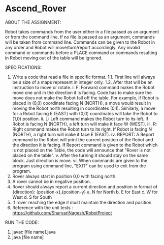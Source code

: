 ﻿# Ascend_Rover
ABOUT THE ASSIGNMENT:

  Robot takes commands from the user either in a file passed as an argument or from the command line. If no file is passed as an argument, commands will be taken from command line. Commands can be given to the Robot in any order and Robot will move/turn/report accordingly. Any invalid command or commands before a PLACE command or commands resulting in Robot moving out of the table will be ignored.
  
SPECIFICATIONS:

1. Write a code that read a file in specific format.
  1.1. First line will always be a size of a maps represent in integer only.
  1.2. After that will be an instruction to move or rotate.
    i. F: Forward command makes the Robot move one unit in the direction it is facing. Code has to make sure the move does not make the Robot fall off the table. For example, if Robot is placed in (0,0) coordinate facing N (NORTH), a move would result in moving the Robot north resulting in coordinates (0,1). Similarly, a move for a Robot facing E (EAST) with (0,0) coordinates will take the Robot to (1,0) position.
    ii. L: Left command makes the Robot turn to its left. If Robot is facing N (NORTH), a left turn will make it face W (WEST).
    iii. R: Right command makes the Robot turn to its right. If Robot is facing N (NORTH), a right turn will make it face E (EAST).
    iv. REPORT: A Report command to the Robot will print the current position of the Robot and the direction it is facing. If Report command is given to the Robot which is not placed on the Table, the code will announce that "Rover is not placed on the table".
    v. After the turning it should stay on the same block. Just direction is move.
    vi.  When commands are given to the program using command line, "EXIT" can be used to exit from the program.
2. Rover always start in position 0,0 with facing north.
3. A rover cannot be in negative position.
4. Rover should always report a current direction and position in format of {direction}:
{position-x},{position-y}
  a. N for North
  b. E for East
  c. W for West
  d. S for South
5. If rover reaching the edge it must maintain the direction and position.
6. Reference with the unit tests : https://github.com/SharvariNagesh/RobotProject

RUN THE CODE:

1. javac [file name].java
2. java [file name]
